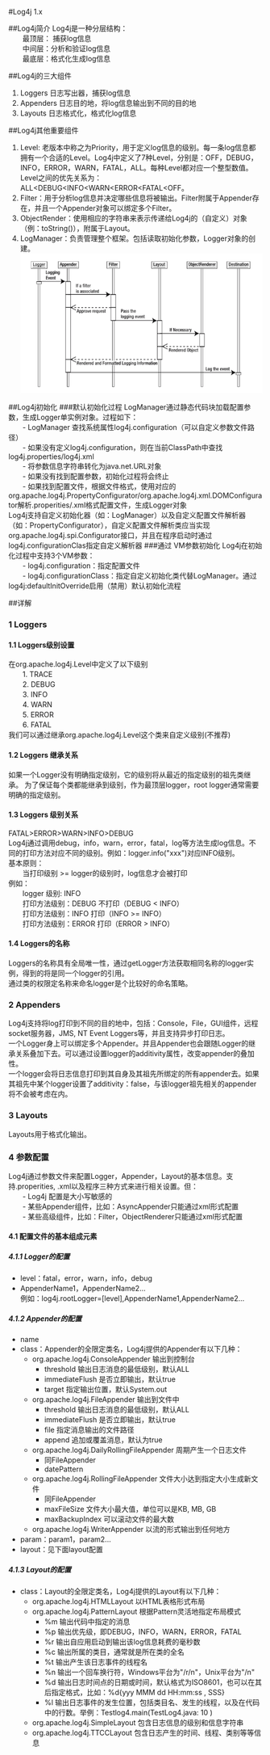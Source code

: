 
#Log4j 1.x

##Log4j简介
Log4j是一种分层结构：  
　　最顶层： 捕获log信息  
　　中间层：分析和验证log信息  
　　最底层：格式化生成log信息

##Log4j的三大组件
1. Loggers 日志写出器，捕获log信息
2. Appenders 日志目的地，将log信息输出到不同的目的地
3. Layouts 日志格式化，格式化log信息

##Log4j其他重要组件
1. Level: 老版本中称之为Priority，用于定义log信息的级别。每一条log信息都拥有一个合适的Level。Log4j中定义了7种Level，分别是：OFF，DEBUG，INFO，ERROR，WARN，FATAL，ALL。每种Level都对应一个整型数值。Level之间的优先关系为：ALL<DEBUG<INFO<WARN<ERROR<FATAL<OFF。
2. Filter：用于分析log信息并决定哪些信息将被输出。Filter附属于Appender存在，并且一个Appender对象可以绑定多个Filter。
3. ObjectRender：使用相应的字符串来表示传递给Log4j的（自定义）对象（例：toString()），附属于Layout。
4. LogManager：负责管理整个框架。包括读取初始化参数，Logger对象的创建。
![各组件间作用时序图](resources/images/interaction.png "各组件间作用时序图")
	
##Log4j初始化
###默认初始化过程
LogManager通过静态代码块加载配置参数，生成Logger单实例对象。过程如下：  
　　- LogManager 查找系统属性log4j.configuration（可以自定义参数文件路径）  
　　- 如果没有定义log4j.configuration，则在当前ClassPath中查找log4j.properties/log4j.xml  
　　- 将参数信息字符串转化为java.net.URL对象  
　　- 如果没有找到配置参数，初始化过程将会终止  
　　- 如果找到配置文件，根据文件格式，使用对应的org.apache.log4j.PropertyConfigurator/org.apache.log4j.xml.DOMConfigurator解析.properities/.xml格式配置文件，生成Logger对象  
Log4j支持自定义初始化器（如：LogManager）以及自定义配置文件解析器（如：PropertyConfigurator），自定义配置文件解析类应当实现org.apache.log4j.spi.Configurator接口，并且在程序启动时通过log4j.configurationClas指定自定义解析器
###通过 VM参数初始化
Log4j在初始化过程中支持3个VM参数：  
　　- log4j.configuration：指定配置文件  
　　- log4j.configurationClass：指定自定义初始化类代替LogManager。通过log4j:defaultInitOverride启用（禁用）默认初始化流程

##详解		
### 1 Loggers
#### 1.1 Loggers级别设置
在org.apache.log4j.Level中定义了以下级别  
　　1. TRACE  
　　2. DEBUG  
　　3. INFO  
　　4. WARN  
　　5. ERROR  
　　6. FATAL  
我们可以通过继承org.apache.log4j.Level这个类来自定义级别(不推荐)
	
#### 1.2 Loggers 继承关系
如果一个Logger没有明确指定级别，它的级别将从最近的指定级别的祖先类继承。
为了保证每个类都能继承到级别，作为最顶层logger，root logger通常需要明确的指定级别。
#### 1.3 Loggers 级别关系
FATAL>ERROR>WARN>INFO>DEBUG  
Log4j通过调用debug，info，warn，error，fatal，log等方法生成log信息。不同的打印方法对应不同的级别。例如：logger.info("xxx")对应INFO级别。  
基本原则：  
　　当打印级别 >= logger的级别时，log信息才会被打印  
例如：  
　　logger 级别: INFO  
　　打印方法级别：DEBUG 不打印（DEBUG < INFO）  
　　打印方法级别：INFO 打印（INFO >= INFO）  
　　打印方法级别：ERROR 打印（ERROR > INFO）  

#### 1.4 Loggers的名称
Loggers的名称具有全局唯一性，通过getLogger方法获取相同名称的logger实例，得到的将是同一个logger的引用。  
通过类的权限定名称来命名logger是个比较好的命名策略。

### 2 Appenders
Log4j支持将log打印到不同的目的地中，包括：Console，File，GUI组件，远程socket服务器，JMS, NT Event Loggers等，并且支持异步打印日志。  
一个Logger身上可以绑定多个Appender。并且Appender也会跟随Logger的继承关系叠加下去。可以通过设置logger的additivity属性，改变appender的叠加性。  
一个logger会将日志信息打印到其自身及其祖先所绑定的所有appender去。如果其祖先中某个logger设置了additivity：false，与该logger祖先相关的appender将不会被考虑在内。  

### 3 Layouts
Layouts用于格式化输出。

### 4 参数配置
Log4j通过参数文件来配置Logger，Appender，Layout的基本信息。支持.properities, .xml以及程序三种方式来进行相关设置。但：  
　　- Log4j 配置是大小写敏感的  
　　- 某些Appender组件，比如：AsyncAppender只能通过xml形式配置  
　　- 某些高级组件，比如：Filter，ObjectRenderer只能通过xml形式配置  
#### 4.1 配置文件的基本组成元素
##### 4.1.1 Logger的配置
- level：fatal，error，warn，info，debug  
- AppenderName1，AppenderName2...  
例如：log4j.rootLogger=[level],AppenderName1,AppenderName2...

##### 4.1.2 Appender的配置
- name
- class：Appender的全限定类名，Log4j提供的Appender有以下几种：
	-  org.apache.log4j.ConsoleAppender 输出到控制台
		- threshold 输出日志消息的最低级别，默认ALL
		- immediateFlush 是否立即输出，默认true
		- target 指定输出位置，默认System.out
	-  org.apache.log4j.FileAppender 输出到文件中
		- threshold 输出日志消息的最低级别，默认ALL
		- immediateFlush 是否立即输出，默认true
		- file 指定消息输出的文件路径
		- append 追加或覆盖消息，默认为true
	-  org.apache.log4j.DailyRollingFileAppender 周期产生一个日志文件
		- 同FileAppender
		- datePattern 
	-  org.apache.log4j.RollingFileAppender 文件大小达到指定大小生成新文件
		- 同FileAppender
		- maxFileSize 文件大小最大值，单位可以是KB, MB, GB
		- maxBackupIndex 可以滚动文件的最大数
	-  org.apache.log4j.WriterAppender 以流的形式输出到任何地方
- param：param1，param2...
- layout：见下面layout配置 

##### 4.1.3 Layout的配置
- class：Layout的全限定类名，Log4j提供的Layout有以下几种：
	- org.apache.log4j.HTMLLayout 以HTML表格形式布局
	- org.apache.log4j.PatternLayout 根据Pattern灵活地指定布局模式
		- %m   输出代码中指定的消息
		- %p   输出优先级，即DEBUG，INFO，WARN，ERROR，FATAL
		- %r   输出自应用启动到输出该log信息耗费的毫秒数
		- %c   输出所属的类目，通常就是所在类的全名
		- %t   输出产生该日志事件的线程名
		- %n   输出一个回车换行符，Windows平台为"/r/n"，Unix平台为"/n"
		- %d   输出日志时间点的日期或时间，默认格式为ISO8601，也可以在其后指定格式，比如：%d{yyy MMM dd HH:mm:ss , SSS}
		- %l   输出日志事件的发生位置，包括类目名、发生的线程，以及在代码中的行数。举例：Testlog4.main(TestLog4.java: 10 )
	- org.apache.log4j.SimpleLayout 包含日志信息的级别和信息字符串
	- org.apache.log4j.TTCCLayout 包含日志产生的时间、线程、类别等等信息

